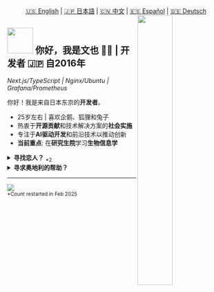 <div align="center">
  <a href="README.md">🇺🇸 English</a> | 
  <a href="README.ja.md">🇯🇵 日本語</a> | 
  <a href="README.zh.md">🇨🇳 中文</a> | 
  <a href="README.es.md">🇪🇸 Español</a> | 
  <a href="README.de.md">🇩🇪 Deutsch</a>
</div>

<div>
  <img align="right" width="40%" src="https://yuis.xsrv.jp/images/ss/_58997ddc-4520-4a83-b01f-ac4f6d92be98-removebg-preview%20-%20Copy.png">
</div>

## <img src="https://yuis.xsrv.jp/images/ss/d1ccb027cb74358f8c5b5eff0d9c087d.gif" width="60"/> 你好，我是文也 🐱‍💻 | **开发者** 🇯🇵 自2016年
*Next.js/TypeScript | Nginx/Ubuntu | Grafana/Prometheus* 
<br />

<p align="left">你好！我是来自日本东京的<strong>开发者</strong>。</p>

- 25岁左右 | 喜欢企鹅、狐狸和兔子  
- 热衷于**开源贡献**和技术解决方案的**社会实施**  
- 专注于**AI驱动开发**和前沿技术以推动创新  
- **当前重点**: 在**研究生院**学习**生物信息学**  


<details>
<summary><strong>寻找恋人？</strong> <sub>*2</sub></summary>

- 男性，非少数群体 | **截至2025年2月单身**  
- 寻找<strong>亚洲<sub>*1</sub>伴侣</strong>
- 希望对方**喜欢/尊重**我们的文化和语言（就像我一样）  
- 最好在**网络或在线营销领域**工作  

<sub>*1：仅限来自印度尼西亚、印度、日本、马来西亚、泰国或越南的人，因为我欣赏这些国家，并愿意更多地了解他们的文化和人民。</sub>  
<sub>*2：可用性可能随时间而变化；请相应地验证可用性。</sub>
</details>  

<details>
<summary><strong>寻求奥地利的帮助？</strong></summary>

- 目前正在探索迁移到**奥地利（Österreich）**的机会
- 对**技术/开发领域**的远程工作或现场职位感兴趣
- 正在学习德语以更好地融入奥地利文化和职场
- 愿意与奥地利公司或初创企业合作
- 对奥地利的创新生态系统和生活质量很着迷

</details>

---

<!--Profile Count Badge-->
<p align="left">
  <img src="https://komarev.com/ghpvc/?username=yuis-ice&label=Profile%20views&color=770677&style=for-the-badge&logo=star" style="padding-right:20px;" />
  <br />
  <sub>*Count restarted in Feb 2025</sub>
</p>